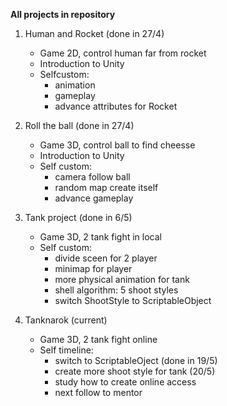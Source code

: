 **All projects in repository**

1. Human and Rocket (done in 27/4)
   - Game 2D, control human far from rocket
   - Introduction to Unity
   - Selfcustom: 
     + animation
     + gameplay
     + advance attributes for Rocket

2. Roll the ball (done in 27/4)
   - Game 3D, control ball to find cheesse
   - Introduction to Unity
   - Self custom: 
     + camera follow ball
     + random map create itself
     + advance gameplay

3. Tank project (done in 6/5)
   - Game 3D, 2 tank fight in local
   - Self custom:
     + divide sceen for 2 player
     + minimap for player
     + more physical animation for tank
     + shell algorithm: 5 shoot styles
     + switch ShootStyle to ScriptableObject

4. Tanknarok (current)
   - Game 3D, 2 tank fight online
   - Self timeline:
     + switch to ScriptableOject (done in 19/5)
     + create more shoot style for tank (20/5)
     + study how to create online access
     + next follow to mentor
   
